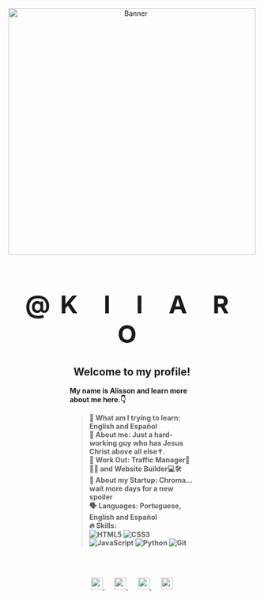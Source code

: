 <div align="center">
  <img src="https://pm1.narvii.com/6523/5e6b1beaa0bff18bf1fac39ba7052ffdb20ba8b9_hq.jpg" alt="Banner" width="500">
   <h1 style="font-size: 50px; font-weight: 900; text-transform: uppercase; letter-spacing: 20px;"><strong>@k i i a r o<strong></h1>
</div>

<div style="width: 50%; margin: 0 auto; text-align: left;">
  <h2 style="text-align: center;">Welcome to my profile!</h2>
  <p><strong>My name is Alisson and learn more about me here.👇</strong></p>
  
  <blockquote>
    📖 What am I trying to learn: <strong>English and Español</strong>  <br>
    💬 About me: <strong>Just a hard-working guy who has Jesus Christ above all else✝️.</strong>  <br>
    💼 Work Out: <strong>Traffic Manager🧠🧑‍💼 and Website Builder💻🛠️</strong>  <br>
    🚀 About my Startup: <strong>Chroma... wait more days for a new spoiler</strong>  <br>
    🗣️ Languages: <strong>Portuguese, English and Español</strong>  <br>
    🔥 Skills:  
    <div> 
      <img src="https://img.shields.io/badge/HTML5-E34F26?style=flat-square&logo=html5&logoColor=white" alt="HTML5"> 
      <img src="https://img.shields.io/badge/CSS3-1572B6?style=flat-square&logo=css3&logoColor=white" alt="CSS3"> 
      <img src="https://img.shields.io/badge/JavaScript-F7DF1E?style=flat-square&logo=javascript&logoColor=black" alt="JavaScript"> 
      <img src="https://img.shields.io/badge/Python-3776AB?style=flat-square&logo=python&logoColor=white" alt="Python"> 
      <img src="https://img.shields.io/badge/Git-F05032?style=flat-square&logo=git&logoColor=white" alt="Git"> 
    </div>
  </blockquote>
</div>

<br><br>
    
<div align="center">

  <a href="#" alt="Discord">
    <img src="https://cdn.jsdelivr.net/npm/simple-icons@v9/icons/discord.svg" width="24" height="24" />
  </a> &nbsp;&nbsp;&nbsp;&nbsp;&nbsp;

  <a href="#" alt="Instagram">
    <img src="https://cdn.jsdelivr.net/npm/simple-icons@v9/icons/instagram.svg" width="24" height="24" />
  </a> &nbsp;&nbsp;&nbsp;&nbsp;&nbsp;

  <a href="#" alt="Twitter">
    <img src="https://cdn.jsdelivr.net/npm/simple-icons@v9/icons/twitter.svg" width="24" height="24" />
  </a> &nbsp;&nbsp;&nbsp;&nbsp;&nbsp;

  <a href="#" alt="LinkedIn">
    <img src="https://cdn.jsdelivr.net/npm/simple-icons@v9/icons/linkedin.svg" width="24" height="24" />
  </a>

</div>
